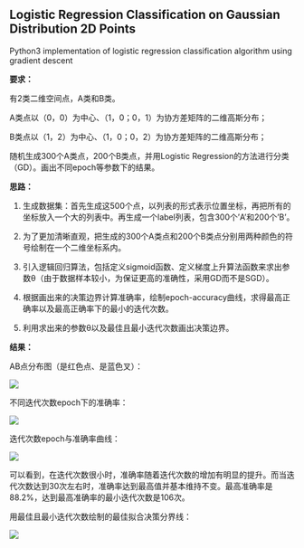 ## **Logistic Regression Classification on Gaussian Distribution 2D Points**

Python3 implementation of logistic regression classification algorithm using gradient descent

**要求：**

有2类二维空间点，A类和B类。

A类点以（0，0）为中心、（1，0；0，1）为协方差矩阵的二维高斯分布；

B类点以（1，2）为中心、（1，0；0，2）为协方差矩阵的二维高斯分布；

随机生成300个A类点，200个B类点，并用Logistic Regression的方法进行分类（GD）。画出不同epoch等参数下的结果。

 

**思路：**

1. 生成数据集：首先生成这500个点，以列表的形式表示位置坐标，再把所有的坐标放入一个大的列表中。再生成一个label列表，包含300个’A’和200个’B’。

2. 为了更加清晰直观，把生成的300个A类点和200个B类点分别用两种颜色的符号绘制在一个二维坐标系内。

3. 引入逻辑回归算法，包括定义sigmoid函数、定义梯度上升算法函数来求出参数θ（由于数据样本较小，为保证更高的准确性，采用GD而不是SGD）。

4. 根据画出来的决策边界计算准确率，绘制epoch-accuracy曲线，求得最高正确率以及最高正确率下的最小的迭代次数。

5. 利用求出来的参数θ以及最佳且最小迭代次数画出决策边界。



**结果：**

AB点分布图（是红色点、是蓝色叉）：

![](https://github.com/RainFZY/Hands-On-Machine-Learning/blob/master/逻辑回归二维高斯点二分类/ab_distribution.jpg)

不同迭代次数epoch下的准确率：

![](https://github.com/RainFZY/Hands-On-Machine-Learning/blob/master/逻辑回归二维高斯点二分类/results.png)

迭代次数epoch与准确率曲线：

![](https://github.com/RainFZY/Hands-On-Machine-Learning/blob/master/逻辑回归二维高斯点二分类/epoch-accuracy-curve.jpg)

可以看到，在迭代次数很小时，准确率随着迭代次数的增加有明显的提升。而当迭代次数达到30次左右时，准确率达到最高值并基本维持不变。最高准确率是88.2%，达到最高准确率的最小迭代次数是106次。

用最佳且最小迭代次数绘制的最佳拟合决策分界线：

![](https://github.com/RainFZY/Hands-On-Machine-Learning/blob/master/逻辑回归二维高斯点二分类/best-fit-line.jpg)